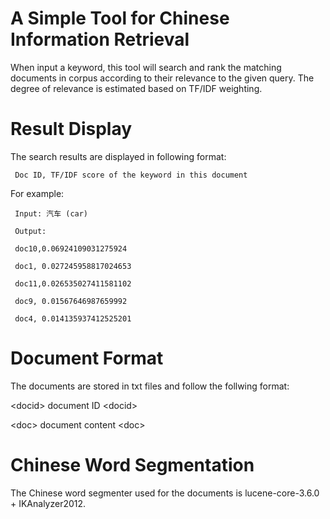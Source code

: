 # A Simple Tool for Chinese Information Retrieval

When input a keyword, this tool will search and rank the matching documents in corpus according to their relevance to the given query.
The degree of relevance is estimated based on TF/IDF weighting.

# Result Display
The search results are displayed in following format:

     Doc ID, TF/IDF score of the keyword in this document

For example:

     Input: 汽车 (car)

     Output:

     doc10,0.06924109031275924

     doc1, 0.027245958817024653

     doc11,0.026535027411581102

     doc9, 0.01567646987659992

     doc4, 0.014135937412525201

# Document Format

The documents are stored in txt files and follow the follwing format:

\<docid> document ID \<docid>

\<doc> document content 
\<doc>

# Chinese Word Segmentation
The Chinese word segmenter used for the documents is lucene-core-3.6.0 + IKAnalyzer2012.

